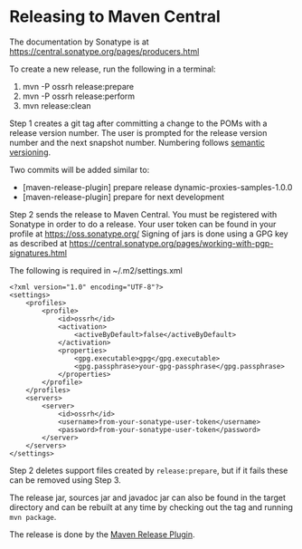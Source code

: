 # Releasing to Maven Central

The documentation by Sonatype is at
 https://central.sonatype.org/pages/producers.html

To create a new release, run the following in a terminal:
 
 1. mvn -P ossrh release:prepare
 2. mvn -P ossrh release:perform
 3. mvn release:clean
 
Step 1 creates a git tag after committing a change to the POMs with a release
 version number. The user is prompted for the release version number and the
 next snapshot number. Numbering follows
 [semantic versioning](https://semver.org/).

Two commits will be added similar to:

* [maven-release-plugin] prepare release dynamic-proxies-samples-1.0.0
* [maven-release-plugin] prepare for next development
 
Step 2 sends the release to Maven Central.
 You must be registered with Sonatype in order to do a release.
 Your user token can be found in your profile at https://oss.sonatype.org/
 Signing of jars is done using a GPG key as described at
 https://central.sonatype.org/pages/working-with-pgp-signatures.html

The following is required in ~/.m2/settings.xml

```
<?xml version="1.0" encoding="UTF-8"?>
<settings>
    <profiles>
        <profile>
            <id>ossrh</id>
            <activation>
                <activeByDefault>false</activeByDefault>
            </activation>
            <properties>
                <gpg.executable>gpg</gpg.executable>
                <gpg.passphrase>your-gpg-passphrase</gpg.passphrase>
            </properties>
        </profile>
    </profiles>
    <servers>
        <server>
            <id>ossrh</id>
            <username>from-your-sonatype-user-token</username>
            <password>from-your-sonatype-user-token</password>
        </server>
    </servers>
</settings>
```

Step 2 deletes support files created by `release:prepare`, but if it fails
these can be removed using Step 3.
 
The release jar, sources jar and javadoc jar can also be found in the target 
 directory and can be rebuilt at any time by checking out the tag and running
 `mvn package`.
 
The release is done by the
 [Maven Release Plugin](https://maven.apache.org/maven-release/maven-release-plugin/).
